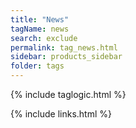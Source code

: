 ```yaml
---
title: "News"
tagName: news
search: exclude
permalink: tag_news.html
sidebar: products_sidebar
folder: tags
---
```

{% include taglogic.html %}

{% include links.html %}
